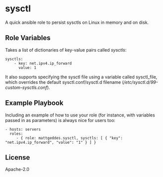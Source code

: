 sysctl
======

A quick ansible role to persist sysctls on Linux in memory and on disk.

Role Variables
--------------

Takes a list of dictionaries of key-value pairs called _sysctls_:

```
sysctls:
    - key: net.ipv4.ip_forward
      value: 1
```

It also supports specifying the sysctl file using a variable called sysctl_file, which overrides the default sysctl.conf/sysctl.d filename (_/etc/sysctl.d/99-custom-sysctls.conf_).

Example Playbook
----------------

Including an example of how to use your role (for instance, with variables passed in as parameters) is always nice for users too:

    - hosts: servers
      roles:
         - { role: mattgeddes.sysctl, sysctls: [ { "key": "net.ipv4.ip_forward", "value": "1" } ] }

License
-------

Apache-2.0

